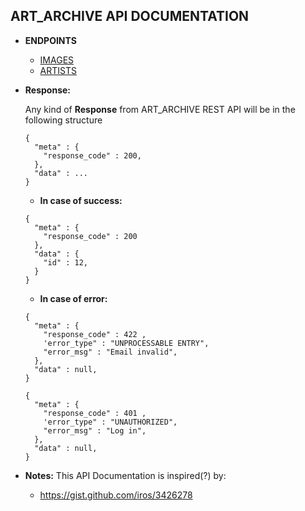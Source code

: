 **ART_ARCHIVE API DOCUMENTATION**
----
* **ENDPOINTS**
  * [IMAGES](https://github.com/paulsoh/art_archive/blob/master/sections/section5/endpoint_images.md)
  * [ARTISTS](https://github.com/paulsoh/art_archive/blob/master/sections/section5/endpoint_artists.md)

* **Response:**

    Any kind of **Response** from ART_ARCHIVE REST API will be in the following structure
    
    ```
    {
      "meta" : {
        "response_code" : 200,
      },
      "data" : ...
    }
    ```

    * **In case of success:**
    ```
    {
      "meta" : {
        "response_code" : 200  
      },
      "data" : {
        "id" : 12,
      }
    }
    ```
    * **In case of error:**
    ```
    {
      "meta" : {
        "response_code" : 422 ,
        'error_type" : "UNPROCESSABLE ENTRY",
        "error_msg" : "Email invalid",
      },
      "data" : null,
    }
    ```

    ```
    {
      "meta" : {
        "response_code" : 401 ,
        'error_type" : "UNAUTHORIZED",
        "error_msg" : "Log in",
      },
      "data" : null,
    }
    ```

* **Notes:**
  This API Documentation is inspired(?) by:
    * https://gist.github.com/iros/3426278
